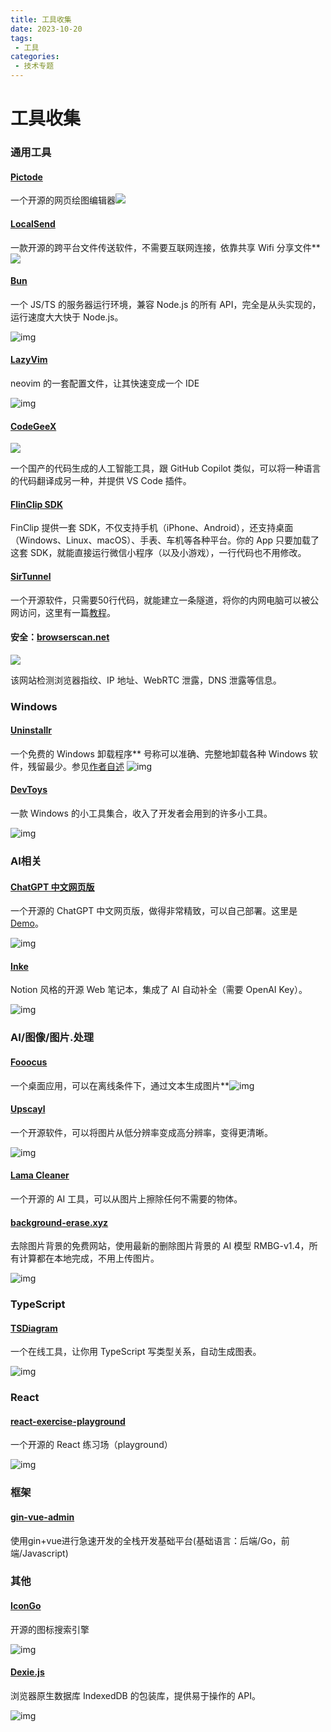 ```yaml
---
title: 工具收集
date: 2023-10-20
tags:
 - 工具
categories:
 - 技术专题
---
```

# 工具收集

### 通用工具

#### [**Pictode**](https://github.com/JessYan0913/pictode)

一个开源的网页绘图编辑器![](./1697956101213-0.png)

#### [**LocalSend**](https://localsend.org/)

一款开源的跨平台文件传送软件，不需要互联网连接，依靠共享 Wifi 分享文件**![](./1697956101213-1.png)

#### [Bun](https://bun.sh/)

一个 JS/TS 的服务器运行环境，兼容 Node.js 的所有 API，完全是从头实现的，运行速度大大快于 Node.js。

![img](./1708878686382-0.png)

#### [LazyVim](https://www.lazyvim.org/)

neovim 的一套配置文件，让其快速变成一个 IDE

![img](./1708878686382-1.png)

#### [CodeGeeX](https://keg.cs.tsinghua.edu.cn/codegeex/index_zh.html)

![](./1708878686382-2.png)

一个国产的代码生成的人工智能工具，跟 GitHub Copilot 类似，可以将一种语言的代码翻译成另一种，并提供 VS Code 插件。

#### [FlinClip SDK](https://www.finclip.com/ "官网")

FinClip 提供一套 SDK，不仅支持手机（iPhone、Android），还支持桌面（Windows、Linux、macOS）、手表、车机等各种平台。你的 App 只要加载了这套 SDK，就能直接运行微信小程序（以及小游戏），一行代码也不用修改。

#### [SirTunnel](https://github.com/anderspitman/SirTunnel)

一个开源软件，只需要50行代码，就能建立一条隧道，将你的内网电脑可以被公网访问，这里有一篇[教程](https://eighty-twenty.org/2023/01/27/sirtunnel-personal-ngrok)。

#### 安全：[browserscan.net](https://www.browserscan.net/)

![](./1708878875643-0.png)

该网站检测浏览器指纹、IP 地址、WebRTC 泄露，DNS 泄露等信息。

### Windows

#### [**Uninstallr**](https://uninstalr.com/)

一个免费的 Windows 卸载程序**
号称可以准确、完整地卸载各种 Windows 软件，残留最少。参见[作者自述](https://jv16powertools.com/blog/comparing-windows-uninstallers-and-making-uninstalr/) ![img](./1697956101213-2.png)

#### [DevToys](https://devtoys.app/)

一款 Windows 的小工具集合，收入了开发者会用到的许多小工具。

![img](./1708878686382-3.png)

### AI相关

#### [**ChatGPT 中文网页版**](https://github.com/Yidadaa/ChatGPT-Next-Web)

一个开源的 ChatGPT 中文网页版，做得非常精致，可以自己部署。这里是 [Demo](https://chatgpt.gitapp.cn/)。

![img](./1699682955886-0.png)

#### [Inke](https://github.com/yesmore/inke)

Notion 风格的开源 Web 笔记本，集成了 AI 自动补全（需要 OpenAI Key）。

![img](./1708878686382-4.png)

### AI/图像/图片.处理

#### [**Fooocus**](https://github.com/lllyasviel/Fooocus)

一个桌面应用，可以在离线条件下，通过文本生成图片**![img](./1697956101213-3.png)

#### [Upscayl](https://github.com/upscayl/upscayl)

一个开源软件，可以将图片从低分辨率变成高分辨率，变得更清晰。

![img](./1708878686382-5.png)

#### [Lama Cleaner](https://github.com/Sanster/lama-cleaner)

一个开源的 AI 工具，可以从图片上擦除任何不需要的物体。

#### [background-erase.xyz](https://background-erase.xyz/)

去除图片背景的免费网站，使用最新的删除图片背景的 AI 模型 RMBG-v1.4，所有计算都在本地完成，不用上传图片。

![img](./1708878686382-6.png)

### TypeScript

#### [TSDiagram](https://tsdiagram.com/)

一个在线工具，让你用 TypeScript 写类型关系，自动生成图表。

![img](./1709524215757-0.png)

### React

#### [react-exercise-playground](https://github.com/fewismuch/react-playground)

一个开源的 React 练习场（playground）

![img](./1708878686382-7.png)

### 框架

#### [gin-vue-admin](https://www.gin-vue-admin.com/)

使用gin+vue进行急速开发的全栈开发基础平台(基础语言：后端/Go，前端/Javascript)

### 其他

#### [IconGo](https://icongo.github.io/)

开源的图标搜索引擎

![img](./1708878686382-8.png)

#### [Dexie.js](https://github.com/dexie/Dexie.js)

浏览器原生数据库 IndexedDB 的包装库，提供易于操作的 API。

![img](./1708878686382-9.png)
